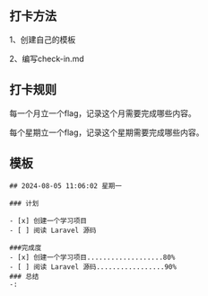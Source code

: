 
## 打卡方法

1、创建自己的模板

2、编写check-in.md

## 打卡规则

每一个月立一个flag，记录这个月需要完成哪些内容。

每个星期立一个flag，记录这个星期需要完成哪些内容。

## 模板

```
## 2024-08-05 11:06:02 星期一

### 计划

- [x] 创建一个学习项目
- [ ] 阅读 Laravel 源码

###完成度
- [x] 创建一个学习项目...................80%
- [ ] 阅读 Laravel 源码.................90%
### 总结
-:
```

